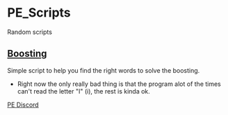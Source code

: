 # PE_Scripts
Random scripts

## [Boosting](./Boosting.py)
Simple script to help you find the right words to solve the boosting.
- Right now the only really bad thing is that the program alot of the times can't read the letter "I" (i), the rest is kinda ok.

[PE Discord](https://discord.gg/xJfFX4cYvq)
